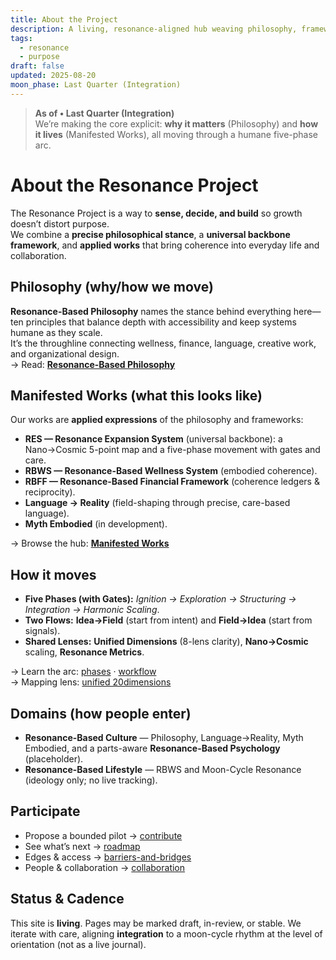 ```yaml
---
title: About the Project
description: A living, resonance-aligned hub weaving philosophy, frameworks, and applied works—built to scale without drift.
tags:
  - resonance
  - purpose
draft: false
updated: 2025-08-20
moon_phase: Last Quarter (Integration)
---
```


> **As of • Last Quarter (Integration)**  
> We’re making the core explicit: **why it matters** (Philosophy) and **how it lives** (Manifested Works), all moving through a humane five-phase arc.

# About the Resonance Project

The Resonance Project is a way to **sense, decide, and build** so growth doesn’t distort purpose.  
We combine a **precise philosophical stance**, a **universal backbone framework**, and **applied works** that bring coherence into everyday life and collaboration.

## Philosophy (why/how we move)

**Resonance-Based Philosophy** names the stance behind everything here—ten principles that balance depth with accessibility and keep systems humane as they scale.  
It’s the throughline connecting wellness, finance, language, creative work, and organizational design.  
→ Read: **[Resonance-Based Philosophy](philosophy.md)**

## Manifested Works (what this looks like)

Our works are **applied expressions** of the philosophy and frameworks:

- **RES — Resonance Expansion System** (universal backbone): a Nano→Cosmic 5-point map and a five-phase movement with gates and care.  
- **RBWS — Resonance-Based Wellness System** (embodied coherence).  
- **RBFF — Resonance-Based Financial Framework** (coherence ledgers & reciprocity).  
- **Language → Reality** (field-shaping through precise, care-based language).  
- **Myth Embodied** (in development).  

→ Browse the hub: **[Manifested Works](manifested%20works.md)**

## How it moves

- **Five Phases (with Gates):** *Ignition → Exploration → Structuring → Integration → Harmonic Scaling*.  
- **Two Flows:** **Idea→Field** (start from intent) and **Field→Idea** (start from signals).  
- **Shared Lenses:** **Unified Dimensions** (8-lens clarity), **Nano→Cosmic** scaling, **Resonance Metrics**.

→ Learn the arc: [phases](phases.md) · [workflow](workflow.md)  
→ Mapping lens: [unified 20dimensions](unified%20dimensions.md)

## Domains (how people enter)

- **Resonance-Based Culture** — Philosophy, Language→Reality, Myth Embodied, and a parts-aware **Resonance-Based Psychology** (placeholder).  
- **Resonance-Based Lifestyle** — RBWS and Moon-Cycle Resonance (ideology only; no live tracking).

## Participate

- Propose a bounded pilot → [contribute](contribute.md)  
- See what’s next → [roadmap](roadmap.md)  
- Edges & access → [barriers-and-bridges](barriers-and-bridges.md)  
- People & collaboration → [collaboration](collaboration.md)

## Status & Cadence

This site is **living**. Pages may be marked draft, in-review, or stable. We iterate with care, aligning **integration** to a moon-cycle rhythm at the level of orientation (not as a live journal).

